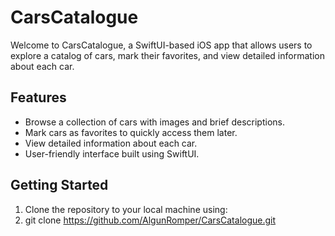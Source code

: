 # CarsCatalogue

Welcome to CarsCatalogue, a SwiftUI-based iOS app that allows users to explore a catalog of cars, mark their favorites, and view detailed information about each car.

## Features

- Browse a collection of cars with images and brief descriptions.
- Mark cars as favorites to quickly access them later.
- View detailed information about each car.
- User-friendly interface built using SwiftUI.

## Getting Started

1. Clone the repository to your local machine using:
2. git clone https://github.com/AlgunRomper/CarsCatalogue.git
